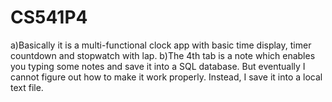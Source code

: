 # CS541P4
a)Basically it is a multi-functional clock app with basic time display, timer countdown and stopwatch with lap.
b)The 4th tab is a note which enables you typing some notes and save it into a SQL database. But eventually I cannot figure out how to make it work properly. Instead, I save it into a local text file.